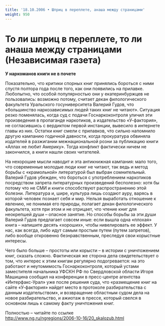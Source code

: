 ```yaml
---
title: '18.10.2006 • Шприц в переплете, анаша между страницами'
weight: 950
---
```


# То ли шприц в переплете, то ли анаша между страницами (Независимая газета)

__У наркоманов книги не в почете__

Показательно, что критики спорных книг принялись бороться с ними спустя полтора года после того, как они появились на прилавке. Любопытно, что особой популярностью они у екатеринбуржцев не пользовались: возможно потому, считает декан филологического факультета Уральского госуниверситета Валерий Гудов, что «большинство наркозависимых людей таких книг не читают». Ситуация резко поменялась, когда суд с подачи Госнаркоконтроля уличил эти произведения в пропаганде наркотиков, а издательство «У-фактория», не согласившись с вердиктом первой инстанции, вывесило в интернете главы из них. Остатки книг смели с прилавков, что сильно напомнило другую кампанию годичной давности, когда прокуратура обвиняла издателей в разжигании межнациональной розни за публикацию книги «Аллах не любит Америку». Тогда конфликт фактически ничем не закончился, а книги нашли своих читателей.

На нехорошие мысли наводит и эта антикнижная кампания: мало того, что современные молодые люди книг не читают, так ведь и метод борьбы с «крамольной» литературой был выбран сомнительный. Валерий Гудов убежден, что бороться с употреблением наркотиков посредством запрета литературных произведений бесполезно: хотя бы потому что не СМИ и книги способствуют распространению этой болезни. Литература и, шире, культура лишь создают ауру, варясь в которой человек познает себя и мир. Нельзя выработать отношение к явлению, не понимая его природы, полагает декан филологического факультета, хотя при этом и не отрицает, что чтение книг для неокрепшей души – опасное занятие. Но способы борьбы за эти души Валерий Гудов предлагает совсем иные: если вышла одна «плохая» книга – напишите десять «хороших», чтобы нивелировать ее эффект. У нас, как всегда, либо идут самым простым путем (путем запретов), либо вообще откровенно безнравственным, преследуя свои корыстные интересы.

Чего было больше – простоты или корысти – в истории с уничтожением книг, сказать сложно. Фактическая же сторона дела свидетельствует о том, что интерес к этим книгам регулярно подогревается: на это работают и неутомимость Госнаркоконтроля, который устами заместителя начальника УФСКН РФ по Свердловской области Игоря Машицина сообщил на конференции в пресс-центре агентства «Интерфакс-Урал» уже после решения суда, что «размещение книг на сайте «У-фактория» найдет место в протоколе разбирательства с данным издательством», и возвращение областным судом дела на новое разбирательство, и ажиотаж в прессе, который свелся в основном лишь к самому факту уничтожения книг.

Полностью – читайте по ссылке\
http://www.ng.ru/ngregions/2006-10-16/20_skalozub.html